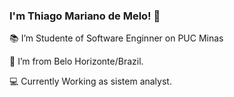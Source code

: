 ### I'm Thiago Mariano de Melo! 👋

:books: I’m Studente of Software Enginner on PUC Minas
	
:house_with_garden: I’m from Belo Horizonte/Brazil.

:computer: Currently Working as sistem analyst.



